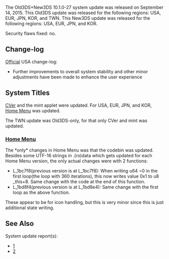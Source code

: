 The Old3DS+New3DS 10.1.0-27 system update was released on September 14,
2015. This Old3DS update was released for the following regions: USA,
EUR, JPN, KOR, and TWN. This New3DS update was released for the
following regions: USA, EUR, JPN, and KOR.

Security flaws fixed: no.

## Change-log

[Official](http://en-americas-support.nintendo.com/app/answers/detail/a_id/667/p/430/c/267)
USA change-log:

- Further improvements to overall system stability and other minor
  adjustments have been made to enhance the user experience

## System Titles

[CVer](CVer "wikilink") and the mint applet were updated. For USA, EUR,
JPN, and KOR, [Home Menu](Home_Menu "wikilink") was updated.

The TWN update was Old3DS-only, for that only CVer and mint was updated.

### [Home Menu](Home_Menu "wikilink")

The \*only\* changes in Home Menu was that the codebin was updated.
Besides some UTF-16 strings in .(ro)data which gets updated for each
Home Menu version, the only actual changes were with 2 functions:

- L_1bc7f8(previous version is at L_1bc7f8): When writing u64 ~0 in the
  first loop(the loop with 360 iterations), this now writes value 0x1 to
  u8 _this+8. Same change with the code at the end of this function.
- L_1bd8f4(previous version is at L_1bd8e4): Same change with the first
  loop as the above function.

These appear to be for icon handling, but this is very minor since this
is just additional state writing.

## See Also

System update report(s):

- [1](http://yls8.mtheall.com/ninupdates/reports.php?date=09-14-15_08-05-04&sys=ctr)
- [2](http://yls8.mtheall.com/ninupdates/reports.php?date=09-14-15_08-05-13&sys=ktr)